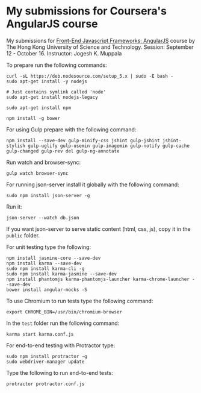 My submissions for Coursera's AngularJS course
==============================================

My submissions for [Front-End Javascript Frameworks: AngularJS](https://www.coursera.org/learn/angular-js/home/welcome) course
by The Hong Kong University of Science and Technology. Session: September 12 - October 16. Instructor: Jogesh K. Muppala

To prepare run the following commands:

```
curl -sL https://deb.nodesource.com/setup_5.x | sudo -E bash -
sudo apt-get install -y nodejs

# Just contains symlink called 'node'
sudo apt-get install nodejs-legacy

sudo apt-get install npm

npm install -g bower
```

For using Gulp prepare with the following command:

```
npm install --save-dev gulp-minify-css jshint gulp-jshint jshint-stylish gulp-uglify gulp-usemin gulp-imagemin gulp-notify gulp-cache gulp-changed gulp-rev del gulp-ng-annotate
```

Run watch and browser-sync:

```
gulp watch browser-sync
```

For running json-server install it globally with the following command:

```
sudo npm install json-server -g
```

Run it:

```
json-server --watch db.json
```

If you want json-server to serve static content (html, css, js), copy it in the `public` folder.

For unit testing type the following:

```
npm install jasmine-core --save-dev
npm install karma --save-dev
sudo npm install karma-cli -g
sudo npm install karma-jasmine --save-dev
npm install phantomjs karma-phantomjs-launcher karma-chrome-launcher --save-dev
bower install angular-mocks -S
```

To use Chromium to run tests type the following command:

```
export CHROME_BIN=/usr/bin/chromium-browser
```

In the `test` folder run the following command:

```
karma start karma.conf.js
```

For end-to-end testing with Protractor type:

```
sudo npm install protractor -g
sudo webdriver-manager update
```

Type the following to run end-to-end tests:

```
protractor protractor.conf.js
```
